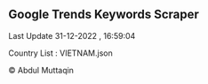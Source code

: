 

## Google Trends Keywords Scraper 
 
Last Update 31-12-2022 , 16:59:04

Country List :
VIETNAM.json



© Abdul Muttaqin 
